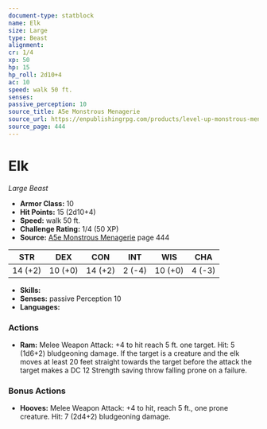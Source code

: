 ```yaml
---
document-type: statblock
name: Elk
size: Large
type: Beast
alignment: 
cr: 1/4
xp: 50
hp: 15
hp_roll: 2d10+4
ac: 10
speed: walk 50 ft.
senses: 
passive_perception: 10
source_title: A5e Monstrous Menagerie
source_url: https://enpublishingrpg.com/products/level-up-monstrous-menagerie-a5e
source_page: 444
---
```


# Elk

*Large* *Beast*

- **Armor Class:** 10
- **Hit Points:** 15 (2d10+4)
- **Speed:** walk 50 ft.
- **Challenge Rating:** 1/4 (50 XP)
- **Source:** [A5e Monstrous Menagerie](https://enpublishingrpg.com/products/level-up-monstrous-menagerie-a5e) page 444

| STR | DEX | CON | INT | WIS | CHA |
| --- | --- | --- | --- | --- | --- |
| 14 (+2) | 10 (+0) | 14 (+2) | 2 (-4) | 10 (+0) | 4 (-3) |

- **Skills:** 
- **Senses:** passive Perception 10
- **Languages:** 

### Actions

- **Ram:** Melee Weapon Attack: +4 to hit  reach 5 ft.  one target. Hit: 5 (1d6+2) bludgeoning damage. If the target is a creature and the elk moves at least 20 feet straight towards the target before the attack  the target makes a DC 12 Strength saving throw  falling prone on a failure.

### Bonus Actions

- **Hooves:** Melee Weapon Attack: +4 to hit, reach 5 ft., one prone creature. Hit: 7 (2d4+2) bludgeoning damage.
